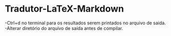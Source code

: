 # Tradutor-LaTeX-Markdown

-Ctrl+d no terminal para os resultados serem printados no arquivo de saida.
-Alterar diretório do arquivo de saída antes de compilar.

